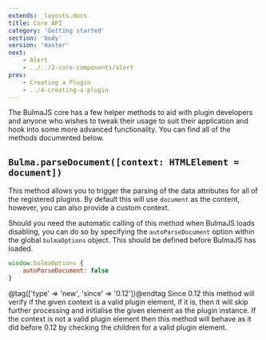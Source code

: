 ```yaml
---
extends: _layouts.docs
title: Core API
category: 'Getting started'
section: 'body'
version: 'master'
next:
    - Alert
    - ../../2-core-components/alert
prev:
    - Creating a Plugin
    - ../4-creating-a-plugin
---
```


The BulmaJS core has a few helper methods to aid with plugin developers and anyone who wishes to tweak their usage to suit their application and hook into some more advanced functionality. You can find all of the methods documented below.

## `Bulma.parseDocument([context: HTMLElement = document])`
This method allows you to trigger the parsing of the data attributes for all of the registered plugins. By default this will use `document` as the content, however, you can also provide a custom context.

Should you need the automatic calling of this method when BulmaJS loads disabling, you can do so by specifying the `autoParseDocument` option within the global `bulmaOptions` object. This should be defined before BulmaJS has loaded.


```javascript
window.bulmaOptions {
    autoParseDocument: false
}
```

@tag(['type' => 'new', 'since' => '0.12'])@endtag
Since 0.12 this method will verify if the given context is a valid plugin element, if it is, then it will skip further processing and initialise the given element as the plugin instance. If the context is not a valid plugin element then this method will behave as it did before 0.12 by checking the children for a valid plugin element.